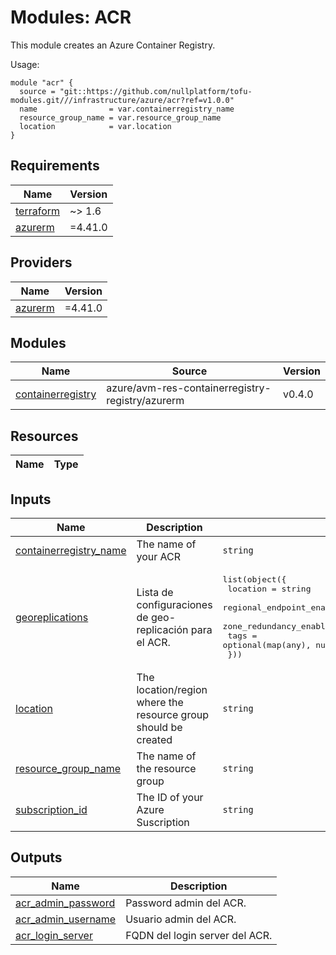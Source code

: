 # Modules: ACR

This module creates an Azure Container Registry.

Usage:


```
module "acr" {
  source = "git::https://github.com/nullplatform/tofu-modules.git///infrastructure/azure/acr?ref=v1.0.0"
  name                = var.containerregistry_name
  resource_group_name = var.resource_group_name
  location            = var.location
}
```



<!-- BEGIN_TF_DOCS -->
## Requirements

| Name | Version |
|------|---------|
| <a name="requirement_terraform"></a> [terraform](#requirement\_terraform) | ~> 1.6 |
| <a name="requirement_azurerm"></a> [azurerm](#requirement\_azurerm) | =4.41.0 |

## Providers

| Name | Version |
|------|---------|
| <a name="provider_azurerm"></a> [azurerm](#provider\_azurerm) | =4.41.0 |

## Modules

| Name | Source | Version |
|------|--------|---------|
| <a name="module_containerregistry"></a> [containerregistry](#module\_containerregistry) | azure/avm-res-containerregistry-registry/azurerm | v0.4.0 |

## Resources

| Name | Type |
|------|------|

## Inputs

| Name | Description | Type | Default | Required |
|------|-------------|------|---------|:--------:|
| <a name="input_containerregistry_name"></a> [containerregistry\_name](#input\_containerregistry\_name) | The name of your ACR | `string` | n/a | yes |
| <a name="input_georeplications"></a> [georeplications](#input\_georeplications) | Lista de configuraciones de geo-replicación para el ACR. | <pre>list(object({<br/>    location                  = string<br/>    regional_endpoint_enabled = optional(bool, true)<br/>    zone_redundancy_enabled   = optional(bool, false)<br/>    tags                      = optional(map(any), null)<br/>  }))</pre> | `[]` | no |
| <a name="input_location"></a> [location](#input\_location) | The location/region where the resource group should be created | `string` | n/a | yes |
| <a name="input_resource_group_name"></a> [resource\_group\_name](#input\_resource\_group\_name) | The name of the resource group | `string` | n/a | yes |
| <a name="input_subscription_id"></a> [subscription\_id](#input\_subscription\_id) | The ID of your Azure Suscription | `string` | n/a | yes |

## Outputs

| Name | Description |
|------|-------------|
| <a name="output_acr_admin_password"></a> [acr\_admin\_password](#output\_acr\_admin\_password) | Password admin del ACR. |
| <a name="output_acr_admin_username"></a> [acr\_admin\_username](#output\_acr\_admin\_username) | Usuario admin del ACR. |
| <a name="output_acr_login_server"></a> [acr\_login\_server](#output\_acr\_login\_server) | FQDN del login server del ACR. |
<!-- END_TF_DOCS -->